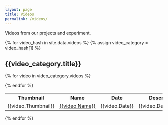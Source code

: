 ```yaml
---
layout: page
title: Videos
permalink: /videos/
---
```


Videos from our projects and experiment.

{% for video_hash in site.data.videos  %}
{% assign video_category = video_hash[1] %}

## {{video_category.title}}

<table>
<tr>
	<th>Thumbnail</th>
	<th>Name</th>
	<th>Date</th>
	<th>Description</th>
</tr>

{% for video in video_category.videos %}
<tr>
	<td>{{video.Thumbnail}}</td>
	<td><a href="{{video.Links}}">{{video.Name}}</a></td>
	<td>{{video.Date}}</td>
	<td>{{video.Description}}</td>
</tr>
{% endfor %} 
</table>

{% endfor %}